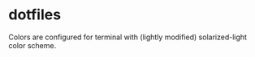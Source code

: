 # dotfiles

Colors are configured for terminal with (lightly modified) solarized-light color scheme.
